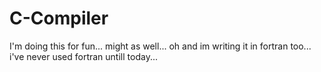 # C-Compiler
I'm doing this for fun... might as well... oh and im writing it in fortran too... i've never used fortran untill today...
